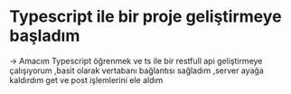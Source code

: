 # Typescript ile bir proje geliştirmeye başladım
-> Amacım Typescript öğrenmek ve ts ile bir restfull api geliştirmeye çalışıyorum ,basit olarak vertabanı bağlantısı sağladım ,server ayağa kaldırdım get ve post işlemlerini ele aldım
